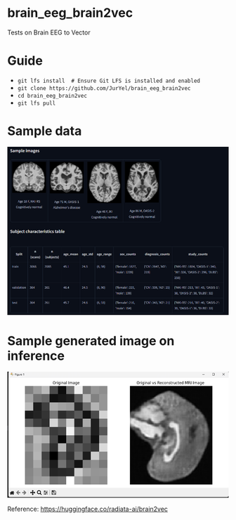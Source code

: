 # brain_eeg_brain2vec
Tests on Brain EEG to Vector

# Guide
- `git lfs install  # Ensure Git LFS is installed and enabled`
- `git clone https://github.com/JurYel/brain_eeg_brain2vec`
- `cd brain_eeg_brain2vec`
- `git lfs pull`

# Sample data
![sample](sample.png?raw=true)

# Sample generated image on inference
![display](image-reconstruction.png?raw=true)

Reference:
https://huggingface.co/radiata-ai/brain2vec

